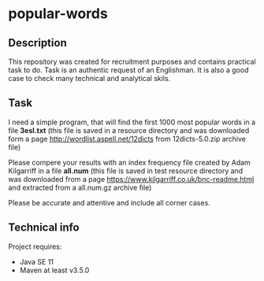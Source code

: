 # popular-words
## Description
This repository was created for recruitment purposes and contains practical task to do.
Task is an authentic request of an Englishman. It is also a good case to check many technical and analytical skils. 

## Task
I need a simple program, that will find the first 1000 most popular words in a file **3esl.txt** (this file is saved in a resource directory and was downloaded form a page http://wordlist.aspell.net/12dicts from 12dicts-5.0.zip archive file)

Please compere your results with an index frequency file created by Adam Kilgarriff in a file **all.num** (this file is saved in test resource directory and was downloaded from a page 
https://www.kilgarriff.co.uk/bnc-readme.html and extracted from a all.num.gz archive file)

Please be accurate and attentive and include all corner cases.

## Technical info
Project requires:
- Java SE 11 
- Maven at least v3.5.0